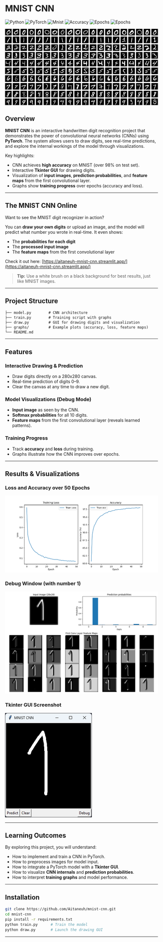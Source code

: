 # MNIST CNN

![Python](https://img.shields.io/badge/python-3.13-blue)
![PyTorch](https://img.shields.io/badge/pytorch-2.0-orange)
![Mnist](https://img.shields.io/badge/mnist-dataset-white)
![Accuracy](https://img.shields.io/badge/accuracy-98%25-brightgreen)
![Epochs](https://img.shields.io/badge/epochs-50-blue)
![Epochs](https://img.shields.io/badge/Streamlit-Online-red)

![mnist](images/mnist.png)

## Overview

**MNIST CNN** is an interactive handwritten digit recognition project that demonstrates the power of convolutional neural networks (CNNs) using **PyTorch**. The system allows users to draw digits, see real-time predictions, and explore the internal workings of the model through visualizations.

Key highlights:

- CNN achieves **high accuracy** on MNIST (over 98% on test set).
- Interactive **Tkinter GUI** for drawing digits.
- Visualization of **input images**, **prediction probabilities**, and **feature maps** from the first convolutional layer.
- Graphs show **training progress** over epochs (accuracy and loss).

---

## The MNIST CNN Online

Want to see the MNIST digit recognizer in action?

You can **draw your own digits** or upload an image, and the model will predict what number you wrote in real-time. It even shows:

- The **probabilities for each digit**
- The **processed input image**
- The **feature maps** from the first convolutional layer

Check it out here: [https://aitaneuh-mnist-cnn.streamlit.app/](https://aitaneuh-mnist-cnn.streamlit.app/)

> **Tip:** Use a white brush on a black background for best results, just like MNIST images.

---

## Project Structure

```text
├── model.py        # CNN architecture
├── train.py        # Training script with graphs
├── draw.py         # GUI for drawing digits and visualization
├── graphs/         # Example plots (accuracy, loss, feature maps)
└── README.md
```

---

## Features

### Interactive Drawing & Prediction

- Draw digits directly on a 280x280 canvas.
- Real-time prediction of digits 0–9.
- Clear the canvas at any time to draw a new digit.

### Model Visualizations (Debug Mode)

- **Input image** as seen by the CNN.
- **Softmax probabilities** for all 10 digits.
- **Feature maps** from the first convolutional layer (reveals learned patterns).

### Training Progress

- Track **accuracy** and **loss** during training.
- Graphs illustrate how the CNN improves over epochs.

---

## Results & Visualizations

### Loss and Accuracy over 50 Epochs

![Accuracy Graph](graphs/training.png)

### Debug Window (with number 1)

![Debug Window](graphs/debug.png)

### Tkinter GUI Screenshot

![GUI Screenshot](graphs/gui.png)

---

## Learning Outcomes

By exploring this project, you will understand:

- How to implement and train a CNN in PyTorch.
- How to preprocess images for model input.
- How to integrate a PyTorch model with a **Tkinter GUI**.
- How to visualize **CNN internals** and **prediction probabilities**.
- How to interpret **training graphs** and model performance.

---

## Installation

```bash
git clone https://github.com/Aitaneuh/mnist-cnn.git
cd mnist-cnn
pip install -r requirements.txt
python train.py      # Train the model
python draw.py       # Launch the drawing GUI
```

---
